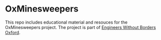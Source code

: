 # OxMinesweepers

This repo includes educational material and resouces for the OxMinesweepers project. The project is part of [Engineers Without Borders Oxford](https://www.ewbox.org/projects). 
